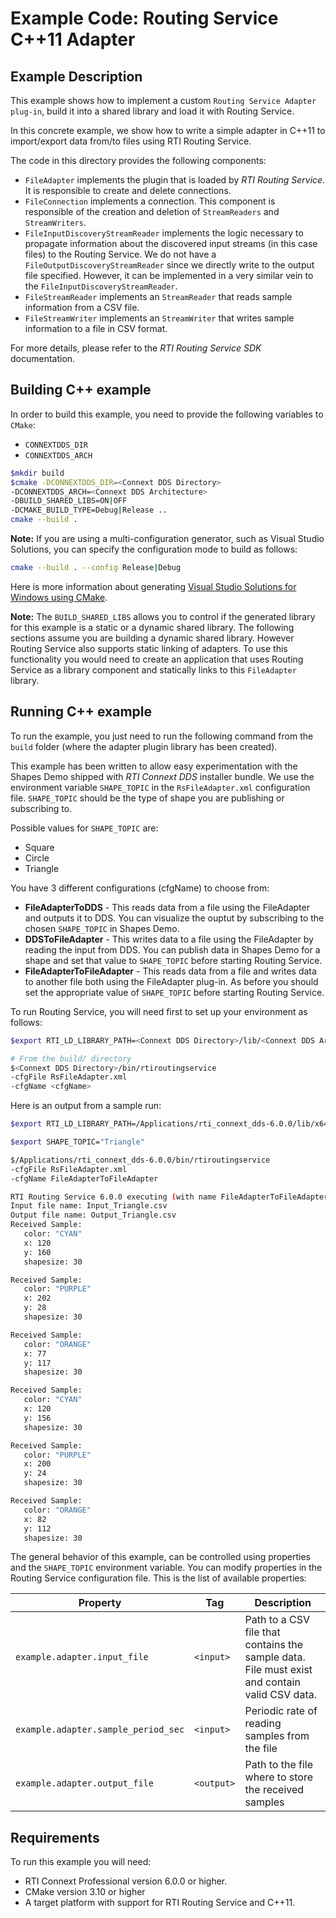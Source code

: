 # Example Code: Routing Service C++11 Adapter

## Example Description

This example shows how to implement a custom `Routing Service Adapter plug-in`,
build it into a shared library and load it with Routing Service.

In this concrete example, we show how to write a simple adapter in C++11 to
import/export data from/to files using RTI Routing Service.

The code in this directory provides the following components:

-   `FileAdapter` implements the plugin that is loaded by *RTI Routing Service*.
It is responsible to create and delete connections.
-   `FileConnection` implements a connection. This component is responsible of the
creation and deletion of `StreamReaders` and `StreamWriters`.
-   `FileInputDiscoveryStreamReader` implements the logic necessary to propagate
information about the discovered input streams (in this case files) to the
Routing Service. We do not have a `FileOutputDiscoveryStreamReader` since we
directly write to the output file specified. However, it can be implemented in a
very similar vein to the `FileInputDiscoveryStreamReader`.
-   `FileStreamReader` implements an `StreamReader` that reads sample information
from a CSV file.
-   `FileStreamWriter` implements an `StreamWriter` that writes sample information
to a file in CSV format.

For more details, please refer to the *RTI Routing Service SDK* documentation.

## Building C++ example

In order to build this example, you need to provide the following variables to
`CMake`:

- `CONNEXTDDS_DIR`
- `CONNEXTDDS_ARCH`

```bash
$mkdir build
$cmake -DCONNEXTDDS_DIR=<Connext DDS Directory>
-DCONNEXTDDS_ARCH=<Connext DDS Architecture>
-DBUILD_SHARED_LIBS=ON|OFF
-DCMAKE_BUILD_TYPE=Debug|Release ..
cmake --build .
```

**Note:** If you are using a multi-configuration generator, such as Visual Studio
Solutions, you can specify the configuration mode to build as follows:

```bash
cmake --build . --config Release|Debug
```

Here is more information about generating
[Visual Studio Solutions for Windows using CMake](https://cmake.org/cmake/help/v3.16/generator/Visual%20Studio%2016%202019.html#platform-selection).

**Note:** The `BUILD_SHARED_LIBS` allows you to control if the generated library
for this example is a static or a dynamic shared library. The following sections
assume you are building a dynamic shared library. However Routing Service also
supports static linking of adapters. To use this functionality you would need to
create an application that uses Routing Service as a library component and
statically links to this `FileAdapter` library.

## Running C++ example

To run the example, you just need to run the following command from the `build`
folder (where the adapter plugin library has been created).

This example has been written to allow easy experimentation with the Shapes Demo
shipped with *RTI Connext DDS* installer bundle. We use the environment variable
```SHAPE_TOPIC``` in the ```RsFileAdapter.xml``` configuration file.
```SHAPE_TOPIC``` should be the type of shape you are publishing or subscribing to.

Possible values for ```SHAPE_TOPIC``` are:

- Square
- Circle
- Triangle

You have 3 different configurations (cfgName) to choose from:

-   **FileAdapterToDDS** - This reads data from a file using the FileAdapter and
outputs it to DDS. You can visualize the ouptut by subscribing to the chosen
```SHAPE_TOPIC``` in Shapes Demo.
-   **DDSToFileAdapter** - This writes data to a file using the FileAdapter by
reading the input from DDS. You can publish data in Shapes Demo for a shape and
set that value to ```SHAPE_TOPIC``` before starting Routing Service.
-   **FileAdapterToFileAdapter** - This reads data from a file and writes data to
another file both using the FileAdapter plug-in. As before you should set the
appropriate value of ```SHAPE_TOPIC``` before starting Routing Service.

To run Routing Service, you will need first to set up your environment as follows:

```bash
$export RTI_LD_LIBRARY_PATH=<Connext DDS Directory>/lib/<Connext DDS Architecture>
```

```bash
# From the build/ directory
$<Connext DDS Directory>/bin/rtiroutingservice
-cfgFile RsFileAdapter.xml
-cfgName <cfgName>
```

Here is an output from a sample run:

```bash
$export RTI_LD_LIBRARY_PATH=/Applications/rti_connext_dds-6.0.0/lib/x64Darwin16clang8.0

$export SHAPE_TOPIC="Triangle"

$/Applications/rti_connext_dds-6.0.0/bin/rtiroutingservice
-cfgFile RsFileAdapter.xml
-cfgName FileAdapterToFileAdapter

RTI Routing Service 6.0.0 executing (with name FileAdapterToFileAdapter)
Input file name: Input_Triangle.csv
Output file name: Output_Triangle.csv
Received Sample:
   color: "CYAN"
   x: 120
   y: 160
   shapesize: 30

Received Sample:
   color: "PURPLE"
   x: 202
   y: 28
   shapesize: 30

Received Sample:
   color: "ORANGE"
   x: 77
   y: 117
   shapesize: 30

Received Sample:
   color: "CYAN"
   x: 120
   y: 156
   shapesize: 30

Received Sample:
   color: "PURPLE"
   x: 200
   y: 24
   shapesize: 30

Received Sample:
   color: "ORANGE"
   x: 82
   y: 112
   shapesize: 30
```

The general behavior of this example, can be controlled using properties and the
```SHAPE_TOPIC``` environment variable. You can modify properties in the Routing
Service configuration file. This is the list of available properties:

| Property                            | Tag        | Description                                                                                   |
| ----------------------------------- | ---------- | ----------------------------------------------------------------------------------------------|
| `example.adapter.input_file`        | `<input>`  | Path to a CSV file that contains the sample data. File must exist and contain valid CSV data. |
| `example.adapter.sample_period_sec` | `<input>`  | Periodic rate of reading samples from the file                                                |
| `example.adapter.output_file`       | `<output>` | Path to the file where to store the received samples                                          |

## Requirements

To run this example you will need:

- RTI Connext Professional version 6.0.0 or higher.
- CMake version 3.10 or higher
- A target platform with support for RTI Routing Service and C++11.
